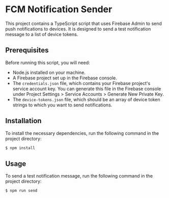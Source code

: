 # FCM Notification Sender

This project contains a TypeScript script that uses Firebase Admin to send push notifications to devices. It is designed to send a test notification message to a list of device tokens.

## Prerequisites

Before running this script, you will need:

- Node.js installed on your machine.
- A Firebase project set up in the Firebase console.
- The `credentials.json` file, which contains your Firebase project's service account key. You can generate this file in the Firebase console under Project Settings > Service Accounts > Generate New Private Key.
- The `device-tokens.json` file, which should be an array of device token strings to which you want to send notifications.

## Installation

To install the necessary dependencies, run the following command in the project directory:

```sh
$ npm install
```

## Usage

To send a test notification message, run the following command in the project directory:

```sh
$ npm run send
```

